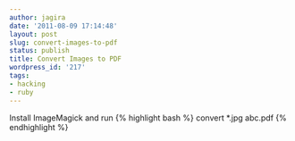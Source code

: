 ```yaml
---
author: jagira
date: '2011-08-09 17:14:48'
layout: post
slug: convert-images-to-pdf
status: publish
title: Convert Images to PDF
wordpress_id: '217'
tags:
- hacking
- ruby
---
```


Install ImageMagick and run
{% highlight bash %}
convert \*.jpg abc.pdf
{% endhighlight %}



